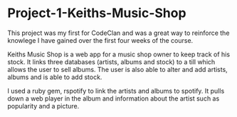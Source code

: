 # Project-1-Keiths-Music-Shop

This project was my first for CodeClan and was a great way to reinforce the knowlege I have gained over the first four weeks of the course.

Keiths Music Shop is a web app for a music shop owner to keep track of his stock.
It links three databases (artists, albums and stock) to a till which allows the user to sell albums. 
The user is also able to alter and add artists, albums and is able to add stock. 

I used a ruby gem, rspotify to link the artists and albums to spotify. It pulls down a web player in the album and information about the artist such as popularity and a picture.
